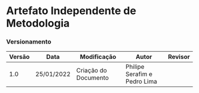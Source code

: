 # Artefato Independente de Metodologia

### Versionamento

| Versão | Data       | Modificação          | Autor                        | Revisor |
| ------ | ---------- | -------------------- | ---------------------------- | ------- |
| 1.0    | 25/01/2022 | Criação do Documento | Philipe Serafim e Pedro Lima |
